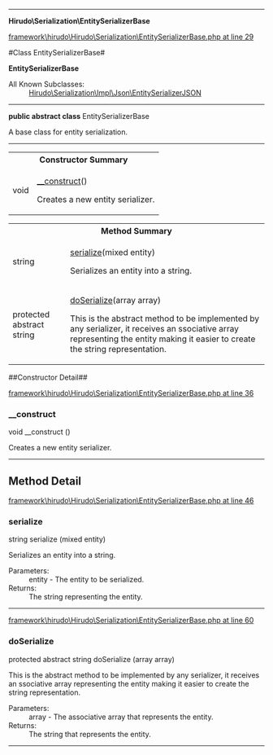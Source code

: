 

- - -

**Hirudo\Serialization\EntitySerializerBase**


<a href="https://github.com/JeyDotC/Hirudo/blob/master/framework/hirudo/Hirudo/Serialization/EntitySerializerBase.php#L29" target='_blank'>framework\hirudo\Hirudo\Serialization\EntitySerializerBase.php at line 29</a>

#Class EntitySerializerBase#

**EntitySerializerBase**


<dl>
<dt>All Known Subclasses:</dt>
<dd><a href="https://github.com/JeyDotC/Hirudo-docs/blob/master/Hirudo/Serialization/Impl/Json/EntitySerializerJSON.md">Hirudo\Serialization\Impl\Json\EntitySerializerJSON</a> </dd>
</dl>



- - -

<p><strong>public abstract  class</strong> <span>EntitySerializerBase</span></p>

<div class="comment" id="overview_description"><p>A base class for entity serialization.</p></div>



<hr />

<table id="summary_constructor">
<tr><th colspan="2">Constructor Summary</th></tr>
<tr>
<td><span class='k'></span> <span class='nx'>void</span></td>
<td class="description"><p class="name"><a href="#__construct">__construct</a>()</p><p class="description">Creates a new entity serializer.</p></td>
</tr>
</table>

<table id="summary_method">
<tr><th colspan="2">Method Summary</th></tr>
<tr>
<td><span class='k'></span> <span class='nx'>string</span></td>
<td class="description"><p class="name"><a href="#serialize">serialize</a>(mixed entity)</p><p class="description">Serializes an entity into a string.</p></td>
</tr>
<tr>
<td><span class='k'>protected abstract </span> <span class='nx'>string</span></td>
<td class="description"><p class="name"><a href="#doserialize">doSerialize</a>(array array)</p><p class="description">This is the abstract method to be implemented by any serializer, it receives
an ssociative array representing the entity making it easier to create the
string representation.</p></td>
</tr>
</table>

##Constructor Detail##


<a href="https://github.com/JeyDotC/Hirudo/blob/master/framework/hirudo/Hirudo/Serialization/EntitySerializerBase.php#L36" target='_blank'>framework\hirudo\Hirudo\Serialization\EntitySerializerBase.php at line 36</a>

<h3 id="__construct">__construct</h3>
<span class='k'></span> <span class='nx'>void</span> <span class='nf'>__construct</span> ()

<div class="details">
<p>Creates a new entity serializer.</p>
</div>

- - -

<h2 id="detail_method">Method Detail</h2>

<a href="https://github.com/JeyDotC/Hirudo/blob/master/framework/hirudo/Hirudo/Serialization/EntitySerializerBase.php#L46" target='_blank'>framework\hirudo\Hirudo\Serialization\EntitySerializerBase.php at line 46</a>

<h3 id="serialize()">serialize</h3>
<span class='k'></span> <span class='nx'>string</span> <span class='nf'>serialize</span> (mixed entity)

<div class="details">
<p>Serializes an entity into a string.</p><dl>
<dt>Parameters:</dt>
<dd>entity - The entity to be serialized.</dd>
<dt>Returns:</dt>
<dd>The string representing the entity.</dd>
</dl>

</div>

- - -


<a href="https://github.com/JeyDotC/Hirudo/blob/master/framework/hirudo/Hirudo/Serialization/EntitySerializerBase.php#L60" target='_blank'>framework\hirudo\Hirudo\Serialization\EntitySerializerBase.php at line 60</a>

<h3 id="doSerialize()">doSerialize</h3>
<span class='k'>protected abstract </span> <span class='nx'>string</span> <span class='nf'>doSerialize</span> (array array)

<div class="details">
<p>This is the abstract method to be implemented by any serializer, it receives
an ssociative array representing the entity making it easier to create the
string representation.</p><dl>
<dt>Parameters:</dt>
<dd>array - The associative array that represents the entity.</dd>
<dt>Returns:</dt>
<dd>The string that represents the entity.</dd>
</dl>

</div>

- - -

